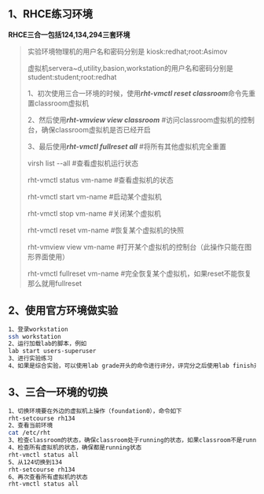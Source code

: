 ## 1、RHCE练习环境 

**RHCE三合一包括124,134,294三套环境**

>实验环境物理机的用户名和密码分别是 kiosk:redhat;root:Asimov
>
>虚拟机servera~d,utility,basion,workstation的用户名和密码分别是	student:student;root:redhat
>
>1、初次使用三合一环境的时候，使用***rht-vmctl reset classroom***命令先重置classroom虚拟机
>
>2、然后使用***rht-vmview view classroom***	#访问classroom虚拟机的控制台，确保classroom虚拟机是否已经开启
>
>3、最后使用***rht-vmctl fullreset all***	#将所有其他虚拟机完全重置
>
>virsh list --all	#查看虚拟机运行状态
>
>rht-vmctl status vm-name	#查看虚拟机的状态
>
>rht-vmctl start vm-name	#启动某个虚拟机
>
>rht-vmctl stop vm-name	#关闭某个虚拟机
>
>rht-vmctl reset vm-name	#恢复某个虚拟机的快照
>
>rht-vmview view vm-name	#打开某个虚拟机的控制台（此操作只能在图形界面使用）
>
>rht-vmctl fullreset vm-name #完全恢复某个虚拟机，如果reset不能恢复那么就用fullreset

## 2、使用官方环境做实验

```bash
1、登录workstation
ssh workstation
2、运行加载lab的脚本，例如
lab start users-superuser
3、进行实验练习
4、如果是综合实验，可以使用lab grade开头的命令进行评分，评完分之后使用lab finish开头的命令来结束实验，这种lab finish开头的命令 一般是来清理实验环境的，这样如果想要重复练习，可以在使用lab finish命令之后再使用lab start重新加载实验环境进行练习，小实验没有lab grade,只有lab start和lab finish
```

## 3、三合一环境的切换

```bash
1、切换环境要在外边的虚拟机上操作（foundation0），命令如下
rht-setcourse rh134
2、查看当前环境
cat /etc/rht
3、检查classroom的状态，确保classroom处于running的状态，如果classroom不是running状态，那么就需要使用vmctl reset classroom对classroom虚拟机进行重置
4、检查所有虚拟机的状态，确保都是running状态
rht-vmctl status all
5、从124切换到134
rht-setcourse rh134
6、再次查看所有虚拟机的状态
rht-vmctl status all
```

